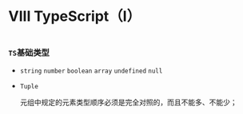 # VIII TypeScript（I）

<figure><img src="https://pic1.zhimg.com/80/v2-5a37ef0ee2a339e08a0a8c913d69f236_720w.webp?source=1940ef5c" alt=""><figcaption></figcaption></figure>

### `TS`基础类型

* `string` `number` `boolean` `array` `undefined` `null`
*   `Tuple`

    元组中规定的元素类型顺序必须是完全对照的，而且不能多、不能少；











